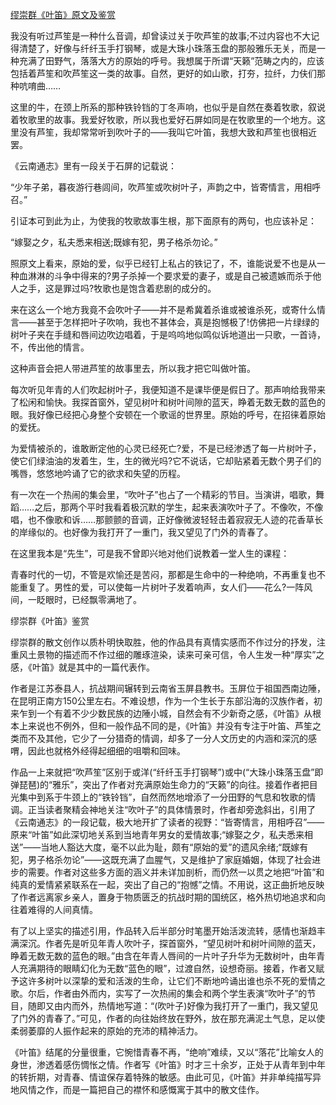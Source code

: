 [缪崇群《叶笛》原文及鉴赏](https://www.vrrw.net/wx/8903.html)

我没有听过芦笙是一种什么音调，却曾读过关于吹芦笙的故事;不过内容也不大记得清楚了，好像与纤纤玉手打钢琴，或是大珠小珠落玉盘的那般雅乐无关，而是一种充满了田野气，落落大方的原始的呼号。我想属于所谓“天籁”范畴之内的，应该包括着芦笙和吹芦笙这一类的故事。自然，更好的如山歌，打夯，拉纤，力伕们那种吭唷曲……

这里的牛，在颈上所系的那种铁铃铛的丁冬声响，也似乎是自然在奏着牧歌，叙说着牧歌里的故事。我爱好牧歌，所以我也爱好石屏如同是在牧歌里的一个地方。这里没有芦笙，我却常常听到吹叶子的——我叫它叶笛，我想大致和芦笙也很相近罢。



《云南通志》里有一段关于石屏的记载说：

“少年子弟，暮夜游行巷闾间，吹芦笙或吹树叶子，声韵之中，皆寄情言，用相呼召。”

引证本可到此为止，为使我的牧歌故事生根，那下面原有的两句，也应该补足：

“嫁娶之夕，私夫悉来相送;既嫁有犯，男子格杀勿论。”

照原文上看来，原始的爱，似乎已经钉上私占的铁记了，不，谁能说爱不也是从一种血淋淋的斗争中得来的?男子杀掉一个要求爱的妻子，或是自己被遗嫉而杀于他人之手，这是罪过吗?牧歌也是饱含着悲剧的成分的。

来在这么一个地方我竟不会吹叶子——并不是希冀着杀谁或被谁杀死，或寄什么情言——甚至于怎样把叶子吹响，我也不甚体会，真是抱憾极了!仿佛把一片绿绿的树叶子夹在手缝和唇间边吹边唱着，于是呜呜地似鸣似诉地道出一只歌，一首诗，不，传出他的情言。

这种声音会把人带进芦笙的故事里去，所以我才把它叫做叶笛。

每次听见年青的人们吹起树叶子，我便知道不是课毕便是假日了。那声响给我带来了松闲和愉快。我探首窗外，望见树叶和树叶间隙的蓝天，睁着无数无数的蓝色的眼。我好像已经把心身整个安顿在一个歌谣的世界里。原始的呼号，在招徕着原始的爱抚。

为爱情被杀的，谁敢断定他的心灵已经死亡?爱，不是已经渗透了每一片树叶子，使它们绿油油的发着生，生，生的微光吗?它不说话，它却贴紧着无数个男子们的嘴唇，悠悠地吟诵了它的欲求和失望的历程。

有一次在一个热闹的集会里，“吹叶子”也占了一个精彩的节目。当演讲，唱歌，舞蹈……之后，那两个平时我看着极沉默的学生，起来表演吹叶子了。不像吹，不像唱，也不像歌和诉……那颤颤的音调，正好像微波轻轻击着寂寂无人迹的花香草长的岸缘似的。也好像为我打开了一重门，我又望见了门外的青春了。

在这里我本是“先生”，可是我不曾即兴地对他们说教着一堂人生的课程：

青春时代的一切，不管是欢愉还是苦闷，那都是生命中的一种绝响，不再重复也不能重复了。男性的爱，可以使每一片树叶子发着响声，女人们——花么?一阵风间，一眨眼时，已经飘零满地了。

缪崇群《叶笛》鉴赏

缪崇群的散文创作以质朴明快取胜，他的作品具有真情实感而不作过分的抒发，注重风土景物的描述而不作过细的雕琢渲染，读来可亲可信，令人生发一种“厚实”之感，《叶笛》就是其中的一篇代表作。

作者是江苏泰县人，抗战期间辗转到云南省玉屏县教书。玉屏位于祖国西南边陲，在昆明正南方150公里左右。不难设想，作为一个生长于东部沿海的汉族作者，初来乍到一个有着不少少数民族的边陲小城，自然会有不少新奇之感，《叶笛》从根本上来说也不例外，但和一般作品不同的是，《叶笛》并没有专注于叶笛、芦笙之类而不及其他，它少了一分猎奇的情调，却多了一分人文历史的内涵和深沉的感喟，因此也就格外经得起细细的咀嚼和回味。

作品一上来就把“吹芦笙”区别于或洋(“纤纤玉手打钢琴”)或中(“大珠小珠落玉盘”即弹琵琶)的“雅乐”，突出了作者对充满原始生命力的“天籁”的向往。接着作者把目光集中到系于牛颈上的“铁铃铛”，自然而然地增添了一分田野的气息和牧歌的情调。正当读者聚精会神地关注“吹叶子”的具体情景时，作者却旁逸斜出，引用了《云南通志》的一段记载，极大地开扩了读者的视野：“皆寄情言，用相呼召”——原来“叶笛”如此深切地关系到当地青年男女的爱情故事;“嫁娶之夕，私夫悉来相送”——当地人豁达大度，毫不以此为耻，颇有“原始的爱”的遗风余绪;“既嫁有犯，男子格杀勿论”——这既充满了血腥气，又是维护了家庭婚姻，体现了社会进步的需要。作者对这些多方面的涵义并未详加剖析，而仍然一以贯之地把“叶笛”和纯真的爱情紧紧联系在一起，突出了自己的“抱憾”之情。不用说，这正曲折地反映了作者远离家乡亲人，置身于物质匮乏的抗战时期的国统区，格外热切地追求和向往着难得的人间真情。

有了以上坚实的描述引用，作品转入后半部分时笔墨开始活泼流转，感情也渐趋丰满深沉。作者先是听见年青人吹叶子，探首窗外，“望见树叶和树叶间隙的蓝天，睁着无数无数的蓝色的眼。”由含在年青人唇间的一片叶子升华为无数树叶，由年青人充满期待的眼睛幻化为无数“蓝色的眼”，过渡自然，设想奇丽。接着，作者又赋予这许多树叶以深挚的爱和活泼的生命，让它们不断地吟诵出谁也杀不死的爱情之歌。尔后，作者由外而内，实写了一次热闹的集会和两个学生表演“吹叶子”的节目，随即又由内而外，热情地写道：“(吹叶子)好像为我打开了一重门，我又望见了门外的青春了。”可见，作者的向往始终放在野外，放在那充满泥土气息，足以使柔弱萎靡的人振作起来的原始的充沛的精神活力。

《叶笛》结尾的分量很重，它惋惜青春不再，“绝响”难续，又以“落花”比喻女人的身世，渗透着感伤惆怅之情。作者写《叶笛》时才三十余岁，正处于从青年到中年的转折期，对青春、情谊保存着特殊的敏感。由此可见，《叶笛》并非单纯描写异地风情之作，而是一篇把自己的襟怀和感慨寓于其中的散文佳作。


